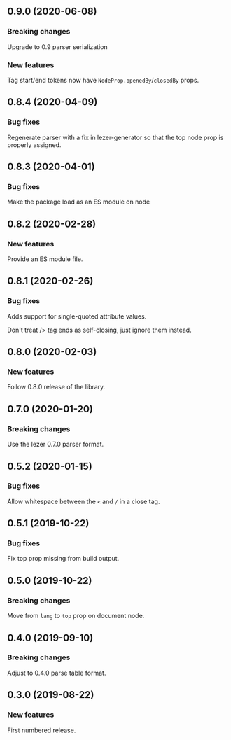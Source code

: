 ## 0.9.0 (2020-06-08)

### Breaking changes

Upgrade to 0.9 parser serialization

### New features

Tag start/end tokens now have `NodeProp.openedBy`/`closedBy` props.

## 0.8.4 (2020-04-09)

### Bug fixes

Regenerate parser with a fix in lezer-generator so that the top node prop is properly assigned.

## 0.8.3 (2020-04-01)

### Bug fixes

Make the package load as an ES module on node

## 0.8.2 (2020-02-28)

### New features

Provide an ES module file.

## 0.8.1 (2020-02-26)

### Bug fixes

Adds support for single-quoted attribute values.

Don't treat /> tag ends as self-closing, just ignore them instead.

## 0.8.0 (2020-02-03)

### New features

Follow 0.8.0 release of the library.

## 0.7.0 (2020-01-20)

### Breaking changes

Use the lezer 0.7.0 parser format.

## 0.5.2 (2020-01-15)

### Bug fixes

Allow whitespace between the `<` and `/` in a close tag.

## 0.5.1 (2019-10-22)

### Bug fixes

Fix top prop missing from build output.

## 0.5.0 (2019-10-22)

### Breaking changes

Move from `lang` to `top` prop on document node.

## 0.4.0 (2019-09-10)

### Breaking changes

Adjust to 0.4.0 parse table format.

## 0.3.0 (2019-08-22)

### New features

First numbered release.
